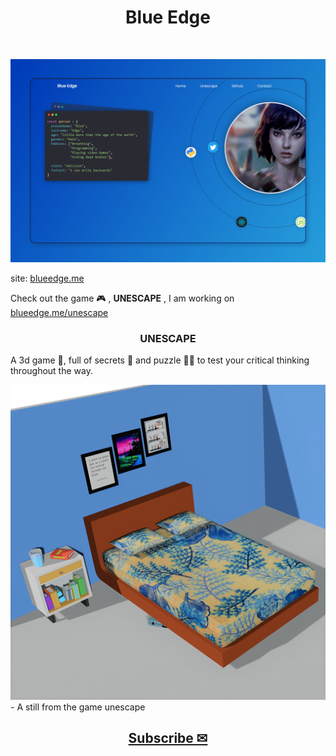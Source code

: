 <h1 align="center">Blue Edge</h1>
<br>

![blueweb](./blueweb.png)

site: [blueedge.me](https://blueedge.me)

Check out the game 🎮 , **UNESCAPE** , I am working on [blueedge.me/unescape](https://blueedge.me/unescape)

<h3 align="center">UNESCAPE</h3>

A 3d game 🎲, full of secrets 🔐 and puzzle 🔑🧩 to test your critical thinking throughout the way.
<br>

<img src="./src/assets/img/unescape/unexp.png">
- A still from the game unescape

<br>

<h2 align="center">
  <a href="https://blueedge.me/unescape">Subscribe ✉</a>
</h2>
